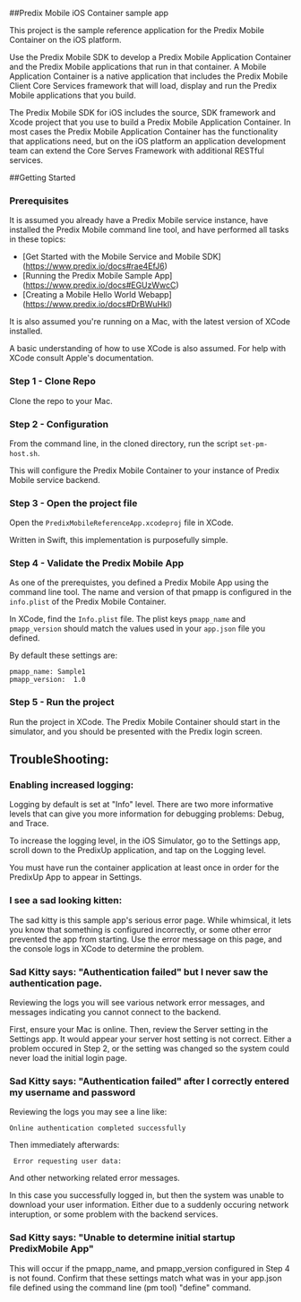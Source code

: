 ##Predix Mobile iOS Container sample app

This project is the sample reference application for the Predix Mobile Container on the iOS platform.

Use the Predix Mobile SDK to develop a Predix Mobile Application Container and the Predix Mobile applications that run in that container. A Mobile Application Container is a native application that includes the Predix Mobile Client Core Services framework that will load, display and run the Predix Mobile applications that you build.

The Predix Mobile SDK for iOS includes the source, SDK framework and Xcode project that you use to build a Predix Mobile Application Container. In most cases the Predix Mobile Application Container has the functionality that applications need, but on the iOS platform an application development team can extend the Core Serves Framework with additional RESTful services.

##Getting Started
### Prerequisites
It is assumed you already have a Predix Mobile service instance, have installed the Predix Mobile command line tool, and have performed all tasks in these topics:
* [Get Started with the Mobile Service and Mobile SDK] (https://www.predix.io/docs#rae4EfJ6) 
* [Running the Predix Mobile Sample App] (https://www.predix.io/docs#EGUzWwcC)
* [Creating a Mobile Hello World Webapp] (https://www.predix.io/docs#DrBWuHkl)

It is also assumed you're running on a Mac, with the latest version of XCode installed.

A basic understanding of how to use XCode is also assumed. For help with XCode consult Apple's documentation.

### Step 1 - Clone Repo

Clone the repo to your Mac.

### Step 2 - Configuration

From the command line, in the cloned directory, run the script `set-pm-host.sh`.

This will configure the Predix Mobile Container to your instance of Predix Mobile service backend.

### Step 3 - Open the project file

Open the `PredixMobileReferenceApp.xcodeproj` file in XCode.

Written in Swift, this implementation is purposefully simple. 

### Step 4 - Validate the Predix Mobile App

As one of the prerequistes, you defined a Predix Mobile App using the command line tool. The name and version of that pmapp is configured in the `info.plist` of the Predix Mobile Container.

In XCode, find the `Info.plist` file. The plist keys `pmapp_name` and `pmapp_version` should match the values used in your `app.json` file you defined.

By default these settings are:

    pmapp_name: Sample1
    pmapp_version:  1.0

### Step 5 - Run the project

Run the project in XCode. The Predix Mobile Container should start in the simulator, and you should be presented with the Predix login screen.


## TroubleShooting:

### Enabling increased logging:

Logging by default is set at "Info" level. There are two more informative levels that can give you more information for debugging problems: Debug, and Trace.

To increase the logging level, in the iOS Simulator, go to the Settings app, scroll down to the PredixUp application, and tap on the Logging level.

You must have run the container application at least once in order for the PredixUp App to appear in Settings.

### I see a sad looking kitten:

The sad kitty is this sample app's serious error page. While whimsical, it lets you know that something is configured incorrectly, or some other error prevented the app from starting. Use the error message on this page, and the console logs in XCode to determine the problem.

### Sad Kitty says: "Authentication failed" but I never saw the authentication page.

Reviewing the logs you will see various network error messages, and messages indicating you cannot connect to the backend.

First, ensure your Mac is online. Then, review the Server setting in the Settings app. It would appear your server host setting is not correct. Either a problem occured in Step 2, or the setting was changed so the system could never load the initial login page.

### Sad Kitty says: "Authentication failed" after I correctly entered my username and password

Reviewing the logs you may see a line like:

    Online authentication completed successfully

Then immediately afterwards:

     Error requesting user data:

And other networking related error messages.

In this case you successfully logged in, but then the system was unable to download your user information. Either due to a suddenly occuring network interuption, or some problem with the backend services.

### Sad Kitty says: "Unable to determine initial startup PredixMobile App"

This will occur if the pmapp_name, and pmapp_version configured in Step 4 is not found. Confirm that these settings match what was in your app.json file defined using the command line (pm tool) "define" command.




